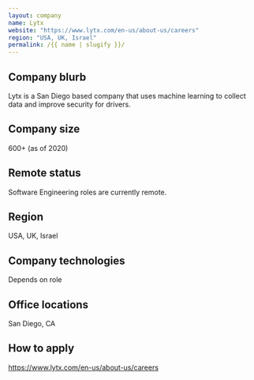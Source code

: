 ```yaml
---
layout: company
name: Lytx
website: "https://www.lytx.com/en-us/about-us/careers"
region: "USA, UK, Israel"
permalink: /{{ name | slugify }}/
---
```


## Company blurb
Lytx is a San Diego based company that uses machine learning to collect data and improve security for drivers.

## Company size
600+ (as of 2020)

## Remote status
Software Engineering roles are currently remote.

## Region
USA, UK, Israel

## Company technologies
Depends on role

## Office locations
San Diego, CA

## How to apply
https://www.lytx.com/en-us/about-us/careers